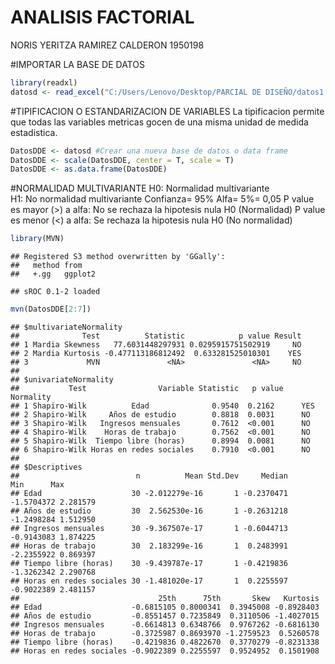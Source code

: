 ANALISIS FACTORIAL
================
NORIS YERITZA RAMIREZ CALDERON 1950198

\#IMPORTAR LA BASE DE DATOS

``` r
library(readxl)
datosd <- read_excel("C:/Users/Lenovo/Desktop/PARCIAL DE DISEÑO/datos1.xlsx")
```

\#TIPIFICACION O ESTANDARIZACION DE VARIABLES La tipificacion permite
que todas las variables metricas gocen de una misma unidad de medida
estadistica.

``` r
DatosDDE <- datosd #Crear una nueva base de datos o data frame
DatosDDE <- scale(DatosDDE, center = T, scale = T)
DatosDDE <- as.data.frame(DatosDDE)
```

\#NORMALIDAD MULTIVARIANTE H0: Normalidad multivariante  
H1: No normalidad multivariante Confianza= 95% Alfa= 5%= 0,05 P value es
mayor (&gt;) a alfa: No se rechaza la hipotesis nula H0 (Normalidad) P
value es menor (&lt;) a alfa: Se rechaza la hipotesis nula H0 (No
normalidad)

``` r
library(MVN)
```

    ## Registered S3 method overwritten by 'GGally':
    ##   method from   
    ##   +.gg   ggplot2

    ## sROC 0.1-2 loaded

``` r
mvn(DatosDDE[2:7])
```

    ## $multivariateNormality
    ##              Test          Statistic            p value Result
    ## 1 Mardia Skewness   77.6031448297931 0.0295915751502919     NO
    ## 2 Mardia Kurtosis -0.477113186812492  0.633281525010301    YES
    ## 3             MVN               <NA>               <NA>     NO
    ## 
    ## $univariateNormality
    ##           Test                Variable Statistic   p value Normality
    ## 1 Shapiro-Wilk          Edad              0.9540  0.2162      YES   
    ## 2 Shapiro-Wilk     Años de estudio        0.8818  0.0031      NO    
    ## 3 Shapiro-Wilk   Ingresos mensuales       0.7612  <0.001      NO    
    ## 4 Shapiro-Wilk    Horas de trabajo        0.7562  <0.001      NO    
    ## 5 Shapiro-Wilk  Tiempo libre (horas)      0.8994  0.0081      NO    
    ## 6 Shapiro-Wilk Horas en redes sociales    0.7910  <0.001      NO    
    ## 
    ## $Descriptives
    ##                          n          Mean Std.Dev     Median        Min      Max
    ## Edad                    30 -2.012279e-16       1 -0.2370471 -1.5704372 2.281579
    ## Años de estudio         30  2.562530e-16       1 -0.2631218 -1.2498284 1.512950
    ## Ingresos mensuales      30 -9.367507e-17       1 -0.6044713 -0.9143083 1.874225
    ## Horas de trabajo        30  2.183299e-16       1  0.2483991 -2.2355922 0.869397
    ## Tiempo libre (horas)    30 -9.439787e-17       1 -0.4219836 -1.3262342 2.290768
    ## Horas en redes sociales 30 -1.481020e-17       1  0.2255597 -0.9022389 2.481157
    ##                               25th      75th       Skew   Kurtosis
    ## Edad                    -0.6815105 0.8000341  0.3945008 -0.8928403
    ## Años de estudio         -0.8551457 0.7235849  0.3110506 -1.4027015
    ## Ingresos mensuales      -0.6614813 0.6348766  0.9767262 -0.6816130
    ## Horas de trabajo        -0.3725987 0.8693970 -1.2759523  0.5260578
    ## Tiempo libre (horas)    -0.4219836 0.4822670  0.3770279 -0.8231338
    ## Horas en redes sociales -0.9022389 0.2255597  0.9524952  0.1501908
